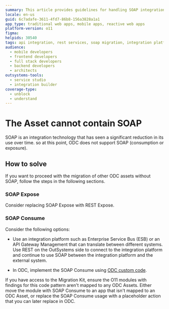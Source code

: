 ```yaml
---
summary: This article provides guidelines for handling SOAP integrations before migrating O11 apps to OutSystems Developer Cloud (ODC).
locale: en-us
guid: 6c7adafe-3611-4fd7-86b8-156a3828a1a1
app_type: traditional web apps, mobile apps, reactive web apps
platform-version: o11
figma:
helpids: 30540
tags: api integration, rest services, soap migration, integration platforms, outsystems developer cloud
audience:
  - mobile developers
  - frontend developers
  - full stack developers
  - backend developers
  - architects
outsystems-tools:
  - service studio
  - integration builder
coverage-type:
  - unblock
  - understand
---
```


# The Asset cannot contain SOAP

SOAP is an integration technology that has seen a significant reduction in its use over time. so at this point, ODC does not support SOAP (consumption or exposure).

## How to solve

If you want to proceed with the migration of other ODC assets without SOAP, follow the steps in the following sections.

### SOAP Expose

Consider replacing SOAP Expose with REST Expose.

### SOAP Consume

Consider the following options:

* Use an integration platform such as Enterprise Service Bus (ESB) or an API Gateway Management that can translate between different systems. Use REST on the OutSystems side to connect to the integration platform and continue to use SOAP between the integration platform and the external system.

* In ODC, implement the SOAP Consume using [ODC custom code](https://success.outsystems.com/documentation/outsystems_developer_cloud/building_apps/extend_your_apps_with_external_logic_using_custom_code/supporting_soap_in_odc/).

If you have access to the Migration Kit, ensure the O11 modules with findings for this code pattern aren't mapped to any ODC Assets. Either move the module with SOAP Consume to an app that isn't mapped to an ODC Asset, or replace the SOAP Consume usage with a placeholder action that you can later replace in ODC.
